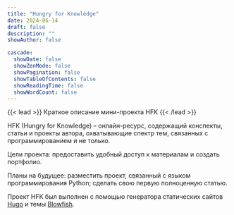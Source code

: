 ```yaml
---
title: "Hungry for Knowledge"
date: 2024-06-14
draft: false
description: ""
showAuthor: false

cascade:
  showDate: false
  showZenMode: false
  showPagination: false
  showTableOfContents: false
  showReadingTime: false
  showWordCount: false
---
```


{{< lead >}}
Краткое описание мини-проекта HFK
{{< /lead >}}

HFK (Hungry for Knowledge) – онлайн-ресурс, содержащий конспекты, статьи и проекты автора, охватывающие спектр тем, связанных с программированием и не только.

Цели проекта: предоставить удобный доступ к материалам и создать портфолио.

Планы на будущее: разместить проект, связанный с языком программирования Python; сделать свою первую полноценную статью.

Проект HFK был выполнен с помощью генератора статических сайтов [Hugo](https://gohugo.io/) и темы [Blowfish](https://github.com/nunocoracao/blowfish).
